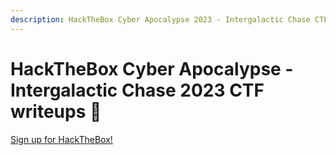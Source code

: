 ```yaml
---
description: HackTheBox Cyber Apocalypse 2023 - Intergalactic Chase CTF writeups 💜
---
```


# HackTheBox Cyber Apocalypse - Intergalactic Chase 2023 CTF writeups 💜

[Sign up for HackTheBox!](https://hacktheboxltd.sjv.io/xk75Yk)
